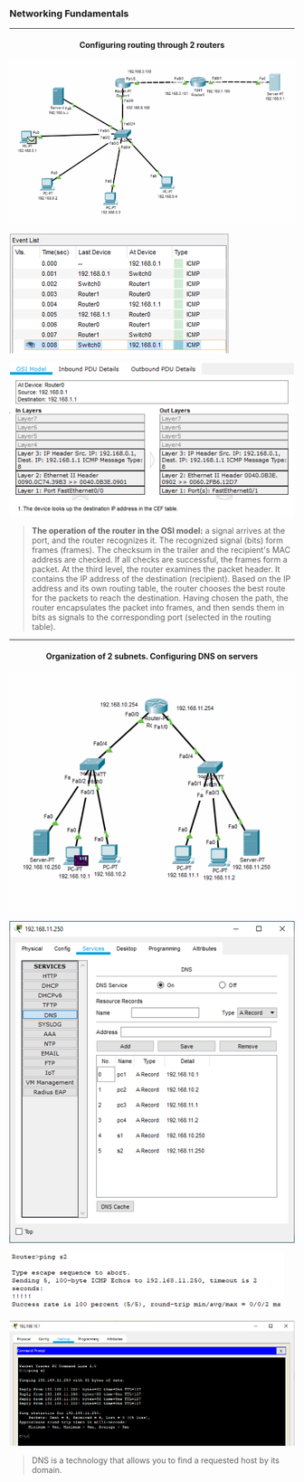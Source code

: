  
### Networking Fundamentals

---------
#### <center>Configuring routing through 2 routers</center>
 <p><img src='images/4.4_1.gif'></p>
<p><img src='images/4.4_1.png'></p>
<p><img src='images/4.4_1_2.png'></p>

> <b>The operation of the router in the OSI model:</b> a signal arrives at the port, and the router recognizes it. The recognized signal (bits) form frames (frames). The checksum in the trailer and the recipient's MAC address are checked. If all checks are successful, the frames form a packet. At the third level, the router examines the packet header. It contains the IP address of the destination (recipient). Based on the IP address and its own routing table, the router chooses the best route for the packets to reach the destination. Having chosen the path, the router encapsulates the packet into frames, and then sends them in bits as signals to the corresponding port (selected in the routing table).


---------
#### <center>Organization of 2 subnets. Configuring DNS on servers</center>
 <p><img src='images/4.4_2.gif'></p>
<p><img src='images/4.4_2.png'></p>
<p><img src='images/4.4_2_2.png'></p>
<p><img src='images/4.4_2_3.png'></p>

> DNS is a technology that allows you to find a requested host by its domain. 